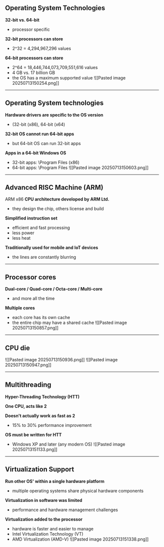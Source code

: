 ## Operating System Technologies
**32-bit vs. 64-bit**
- processor specific

**32-bit processors can store**
- 2^32 = 4,294,967,296 values 

**64-bit processors can store**
- 2^64 = 18,446,744,073,709,551,616 values 
- 4 GB vs. 17 billion GB
- the OS has a maximum supported value 
![[Pasted image 20250713150254.png]]

---
## Operating System technologies 
**Hardware drivers are specific to the OS version**
- (32-bit (x86), 64-bit (x64)

**32-bit OS cannot run 64-bit apps**
- but 64-bit OS can run 32-bit apps

**Apps in a 64-bit Windows OS**
- 32-bit apps: \Program Files (x86)
- 64-bit apps: \Program Files 
![[Pasted image 20250713150603.png]]

---
## Advanced RISC Machine (ARM)
ARM x86
**CPU architecture developed by ARM Ltd.**
- they design the chip, others license and build 

**Simplified instruction set**
- efficient and fast processing 
- less power 
- less heat

**Traditionally used for mobile and IoT devices**
- the lines are constantly blurring
---
## Processor cores 
**Dual-core / Quad-core / Octa-core / Multi-core**
- and more all the time

**Multiple cores**
- each core has its own cache
- the entire chip may have a shared cache 
![[Pasted image 20250713150857.png]]

---
## CPU die 
![[Pasted image 20250713150936.png]]
![[Pasted image 20250713150947.png]]

---
## Multithreading
**Hyper-Threading Technology (HTT)**

**One CPU, acts like 2**

**Doesn't actually work as fast as 2**
- 15% to 30% performance improvement

**OS must be written for HTT**
- Windows XP and later (any modern OS)
![[Pasted image 20250713151133.png]]

---
## Virtualization Support 
**Run other OS' within a single hardware platform**
- multiple operating systems share physical hardware components

**Virtualization in software was limited**
- performance and hardware management challenges

**Virtualization added to the processor**
- hardware is faster and easier to manage 
- Intel Virtualization Technology (VT)
- AMD Virtualization (AMD-V)
![[Pasted image 20250713151338.png]]
